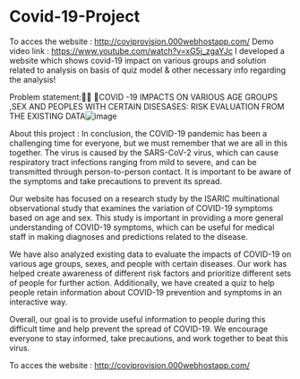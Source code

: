 # Covid-19-Project


 To acces the website : http://coviprovision.000webhostapp.com/
 Demo video link : https://www.youtube.com/watch?v=xG5j_zgaYJc
I developed a website which shows covid-19 impact on various groups and solution related to analysis on basis of quiz model &amp; other necessary info regarding the analysis!

Problem statement: COVID -19 IMPACTS ON VARIOUS AGE GROUPS ,SEX AND PEOPLES WITH CERTAIN DISESASES: RISK EVALUATION FROM THE EXISTING DATA![image](https://user-images.githubusercontent.com/126934403/222882616-089beb93-1b59-4e51-93d0-b3d727af7d9d.png)

About this project : 
In conclusion, the COVID-19 pandemic has been a challenging time for everyone, but we must remember that we are all in this together. The virus is caused by the SARS-CoV-2 virus, which can cause respiratory tract infections ranging from mild to severe, and can be transmitted through person-to-person contact. It is important to be aware of the symptoms and take precautions to prevent its spread.

Our website has focused on a research study by the ISARIC multinational observational study that examines the variation of COVID-19 symptoms based on age and sex. This study is important in providing a more general understanding of COVID-19 symptoms, which can be useful for medical staff in making diagnoses and predictions related to the disease.

We have also analyzed existing data to evaluate the impacts of COVID-19 on various age groups, sexes, and people with certain diseases. Our work has helped create awareness of different risk factors and prioritize different sets of people for further action. Additionally, we have created a quiz to help people retain information about COVID-19 prevention and symptoms in an interactive way.

Overall, our goal is to provide useful information to people during this difficult time and help prevent the spread of COVID-19. We encourage everyone to stay informed, take precautions, and work together to beat this virus.


 
 
 To acces the website : http://coviprovision.000webhostapp.com/

